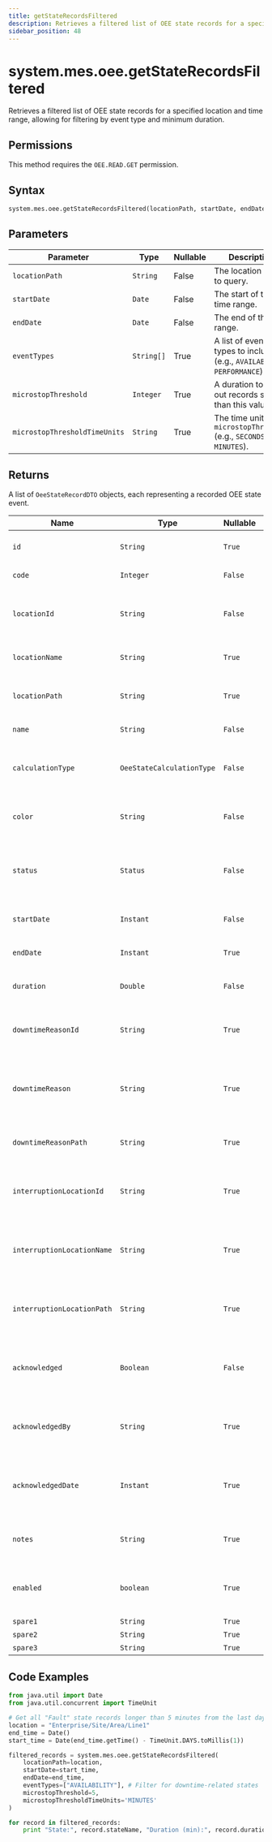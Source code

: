 ```yaml
---
title: getStateRecordsFiltered
description: Retrieves a filtered list of OEE state records for a specified location and time range.
sidebar_position: 48
---
```


# system.mes.oee.getStateRecordsFiltered

Retrieves a filtered list of OEE state records for a specified location and time range, allowing for filtering by event type and minimum duration.

## Permissions

This method requires the `OEE.READ.GET` permission.

## Syntax

```python
system.mes.oee.getStateRecordsFiltered(locationPath, startDate, endDate, eventTypes=None, microstopThreshold=None, microstopThresholdTimeUnits='SECONDS')
```

## Parameters

| Parameter                     | Type       | Nullable | Description                                                             |
| ----------------------------- | ---------- | -------- | ----------------------------------------------------------------------- |
| `locationPath`                | `String`   | False    | The location path to query.                                             |
| `startDate`                   | `Date`     | False    | The start of the time range.                                            |
| `endDate`                     | `Date`     | False    | The end of the time range.                                              |
| `eventTypes`                  | `String[]` | True     | A list of event types to include (e.g., `AVAILABILITY`, `PERFORMANCE`). |
| `microstopThreshold`          | `Integer`  | True     | A duration to filter out records shorter than this value.               |
| `microstopThresholdTimeUnits` | `String`   | True     | The time units for `microstopThreshold` (e.g., `SECONDS`, `MINUTES`).   |

## Returns

A list of `OeeStateRecordDTO` objects, each representing a recorded OEE state event.

| Name                       | Type                      | Nullable | Description                                                                | Default Value   |
| -------------------------- | ------------------------- | -------- | -------------------------------------------------------------------------- | --------------- |
| `id`                       | `String`                  | `True`   | The id of the OEE State Record                                             | `null`          |
| `code`                     | `Integer`                 | `False`  | Integer state number                                                       | `null`          |
| `locationId`               | `String`                  | `False`  | Identifier of the associated location where this state record was recorded | `null`          |
| `locationName`             | `String`                  | `True`   | Name of the associated location                                            | `null`          |
| `locationPath`             | `String`                  | `True`   | Path of the location where this state record was recorded                  | `null`          |
| `name`                     | `String`                  | `False`  | Name of the recorded state                                                 | `null`          |
| `calculationType`          | `OeeStateCalculationType` | `False`  | Specifies how this state contributes to OEE calculations                   | `DOWNTIME`      |
| `color`                    | `String`                  | `False`  | Hex color code representing the state visually                             | `"#000000"`     |
| `status`                   | `Status`                  | `False`  | Status of the OEE record (e.g., running, faulted, canceled, complete)      | `UNKNOWN`       |
| `startDate`                | `Instant`                 | `False`  | Start date and time of the state record                                    | `Instant.now()` |
| `endDate`                  | `Instant`                 | `True`   | End date and time of the state record                                      | `null`          |
| `duration`                 | `Double`                  | `False`  | Duration of the state record in seconds                                    | `0.0`           |
| `downtimeReasonId`         | `String`                  | `True`   | Identifier of the associated downtime reason, if applicable                | `null`          |
| `downtimeReason`           | `String`                  | `True`   | Title of the downtime reason. (Name - Code) For display purposes only      | `null`          |
| `downtimeReasonPath`       | `String`                  | `True`   | Path to the current downtime reason                                        | `null`          |
| `interruptionLocationId`   | `String`                  | `True`   | Location id that caused the blocked/starved state on the machine           | `null`          |
| `interruptionLocationName` | `String`                  | `True`   | Name of the interruption location that caused the blocked/starved state    | `null`          |
| `interruptionLocationPath` | `String`                  | `True`   | Location path that caused the blocked/starved state on the machine         | `null`          |
| `acknowledged`             | `Boolean`                 | `False`  | Boolean indicating whether the state record has been acknowledged          | `false`         |
| `acknowledgedBy`           | `String`                  | `True`   | Acknowledged By. This is the user who acknowledged the state record        | `null`          |
| `acknowledgedDate`         | `Instant`                 | `True`   | Acknowledged Date. This is the date when the state record was acknowledged | `null`          |
| `notes`                    | `String`                  | `True`   | Notes associated with the OEE State Record                                 | `null`          |
| `enabled`                  | `boolean`                 | `True`   | Indicates whether the OEE State Record is enabled                          | `true`          |
| `spare1`                   | `String`                  | `True`   | Extra field 1                                                              | `null`          |
| `spare2`                   | `String`                  | `True`   | Extra field 2                                                              | `null`          |
| `spare3`                   | `String`                  | `True`   | Extra field 3                                                              | `null`          |

## Code Examples

```python
from java.util import Date
from java.util.concurrent import TimeUnit

# Get all "Fault" state records longer than 5 minutes from the last day
location = "Enterprise/Site/Area/Line1"
end_time = Date()
start_time = Date(end_time.getTime() - TimeUnit.DAYS.toMillis(1))

filtered_records = system.mes.oee.getStateRecordsFiltered(
    locationPath=location,
    startDate=start_time,
    endDate=end_time,
    eventTypes=["AVAILABILITY"], # Filter for downtime-related states
    microstopThreshold=5,
    microstopThresholdTimeUnits='MINUTES'
)

for record in filtered_records:
    print "State:", record.stateName, "Duration (min):", record.duration / 60.0
```
